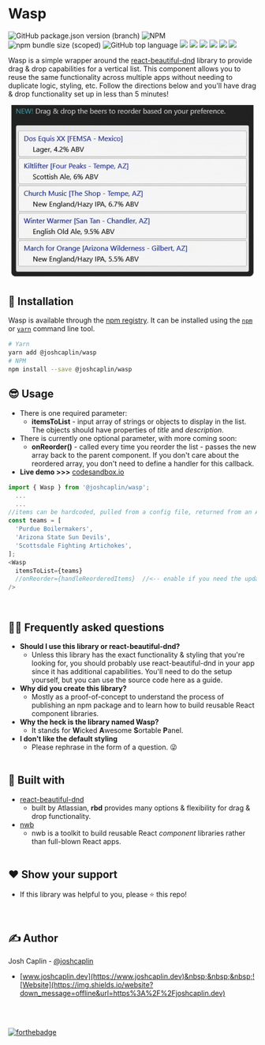 # Wasp
![GitHub package.json version (branch)](https://img.shields.io/github/package-json/v/joshcaplin/wasp/main) ![NPM](https://img.shields.io/npm/l/@joshcaplin/wasp) ![npm bundle size (scoped)](https://img.shields.io/bundlephobia/minzip/@joshcaplin/wasp) ![GitHub top language](https://img.shields.io/github/languages/top/joshcaplin/wasp) <img src="https://img.shields.io/static/v1?label=issues&message=0&color=brightgreen" > <img src="https://img.shields.io/static/v1?label=maintained?&message=yep&color=brightgreen" > <img src="https://img.shields.io/static/v1?label=code%20quality&message=legit&color=brightgreen" > <img src="https://img.shields.io/static/v1?label=technical%20debt&message=heck%20no%21&color=blue" > <img src="https://img.shields.io/static/v1?label=donations&message=send%20beer&color=brightgreen" > <img src="https://img.shields.io/static/v1?label=works%20on&message=my%20machine&color=brightgreen" >

Wasp is a simple wrapper around the [react-beautiful-dnd](https://github.com/atlassian/react-beautiful-dnd) library to provide drag & drop capabilities for a vertical list.  This component allows you to reuse the same functionality across multiple apps without needing to duplicate logic, styling, etc.  Follow the directions below and you'll have drag & drop functionality set up in less than 5 minutes!

<img src="wasp-demo.gif" width="500px">
<br />

## :hammer: Installation
Wasp is available through the [npm registry](https://www.npmjs.com/). It can be installed using the [`npm`](https://docs.npmjs.com/getting-started/installing-npm-packages-locally) or [`yarn`](https://yarnpkg.com/en/) command line tool.
```sh
# Yarn 
yarn add @joshcaplin/wasp
# NPM 
npm install --save @joshcaplin/wasp 
```
## :sunglasses: Usage
- There is one required parameter:
  -  **itemsToList** - input array of strings or objects to display in the list.  The objects should have properties of *title* and *description*.
- There is currently one optional parameter, with more coming soon:
  -  **onReorder()** - called every time you reorder the list - passes the new array back to the parent component.  If you don't care about the reordered array, you don't need to define a handler for this callback.
- **Live demo >>>** [codesandbox.io](https://codesandbox.io/s/wasp-demo-9q4y1)

```javascript
import { Wasp } from '@joshcaplin/wasp';
  ...
  ...
//items can be hardcoded, pulled from a config file, returned from an API call, etc
const teams = [
  'Purdue Boilermakers', 
  'Arizona State Sun Devils', 
  'Scottsdale Fighting Artichokes',
];
<Wasp
  itemsToList={teams}
  //onReorder={handleReorderedItems}  //<-- enable if you need the updated array
/>
```
<br/>

## :raising_hand_man: Frequently asked questions
- **Should I use this library or react-beautiful-dnd?**
  - Unless this library has the exact functionality & styling that you're looking for, you should probably use react-beautiful-dnd in your app since it has additional capabilities.  You'll need to do the setup yourself, but you can use the source code here as a guide.  
- **Why did you create this library?**
  - Mostly as a proof-of-concept to understand the process of publishing an npm package and to learn how to build reusable React component libraries.
- **Why the heck is the library named Wasp?**
  - It stands for **W**icked **A**wesome **S**ortable **P**anel.
- **I don't like the default styling**
  - Please rephrase in the form of a question. :stuck_out_tongue_winking_eye:
<br /><br/>

## 🧱 Built with
- [react-beautiful-dnd](https://github.com/atlassian/react-beautiful-dnd)
  - built by Atlassian, **rbd** provides many options & flexibility for drag & drop functionality.
- [nwb](https://github.com/insin/nwb)
  - nwb is a toolkit to build reusable React *component* libraries rather than  full-blown React apps.
<br /><br/>

## :heart: Show your support
- If this library was helpful to you, please ⭐️ this repo!
<br />

## :writing_hand: Author
Josh Caplin - [@joshcaplin](https://twitter.com/joshcaplin)
- [www.joshcaplin.dev](https://www.joshcaplin.dev)&nbsp;&nbsp;&nbsp;![Website](https://img.shields.io/website?down_message=offline&url=https%3A%2F%2Fjoshcaplin.dev)

<br /><br/>

[![forthebadge](https://forthebadge.com/images/badges/certified-snoop-lion.svg)](https://forthebadge.com)
<br /><br/>

